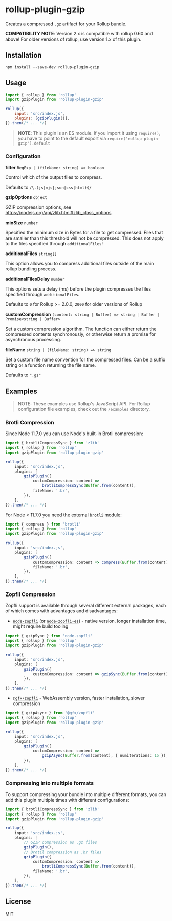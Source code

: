 # rollup-plugin-gzip

Creates a compressed `.gz` artifact for your Rollup bundle.

**COMPATIBILITY NOTE**: Version 2.x is compatible with rollup 0.60 and above! For older versions of rollup, use version 1.x of this plugin.

## Installation

```
npm install --save-dev rollup-plugin-gzip
```

## Usage

```js
import { rollup } from 'rollup'
import gzipPlugin from 'rollup-plugin-gzip'

rollup({
    input: 'src/index.js',
    plugins: [gzipPlugin()],
}).then(/* ... */)
```

> **NOTE**: This plugin is an ES module. If you import it using `require()`, you have to point to the default export via `require('rollup-plugin-gzip').default`

### Configuration

**filter** `RegExp | (fileName: string) => boolean`

Control which of the output files to compress.

Defaults to `/\.(js|mjs|json|css|html)$/`

**gzipOptions** `object`

GZIP compression options, see https://nodejs.org/api/zlib.html#zlib_class_options

**minSize** `number`

Specified the minimum size in Bytes for a file to get compressed. Files that are smaller than this threshold will not be compressed. This does not apply to the files specified through `additionalFiles`!

**additionalFiles** `string[]`

This option allows you to compress additional files outside of the main rollup bundling process.

**additionalFilesDelay** `number`

This options sets a delay (ms) before the plugin compresses the files specified through `additionalFiles`.

Defaults to `0` for Rollup >= 2.0.0, `2000` for older versions of Rollup

**customCompression** `(content: string | Buffer) => string | Buffer | Promise<string | Buffer>`

Set a custom compression algorithm. The function can either return the compressed contents synchronously, or otherwise return a promise for asynchronous processing.

**fileName** `string | (fileName: string) => string`

Set a custom file name convention for the compressed files. Can be a suffix string or a function returning the file name.

Defaults to `".gz"`

## Examples

> NOTE: These examples use Rollup's JavaScript API. For Rollup configuration file examples, check out the `/examples` directory.

### Brotli Compression

Since Node 11.7.0 you can use Node's built-in Brotli compression:

```ts
import { brotliCompressSync } from 'zlib'
import { rollup } from 'rollup'
import gzipPlugin from 'rollup-plugin-gzip'

rollup({
    input: 'src/index.js',
    plugins: [
        gzipPlugin({
            customCompression: content =>
                brotliCompressSync(Buffer.from(content)),
            fileName: '.br',
        }),
    ],
}).then(/* ... */)
```

For Node < 11.7.0 you need the external [`brotli`](https://www.npmjs.com/package/brotli) module:

```ts
import { compress } from 'brotli'
import { rollup } from 'rollup'
import gzipPlugin from 'rollup-plugin-gzip'

rollup({
    input: 'src/index.js',
    plugins: [
        gzipPlugin({
            customCompression: content => compress(Buffer.from(content)),
            fileName: '.br',
        }),
    ],
}).then(/* ... */)
```

### Zopfli Compression

Zopfli support is available through several different external packages, each of which comes with advantages and disadvantages:

-   [`node-zopfli`](https://www.npmjs.com/package/node-zopfli) (or [`node-zopfli-es`](https://www.npmjs.com/package/node-zopfli-es)) - native version, longer installation time, might require build tooling

```ts
import { gzipSync } from 'node-zopfli'
import { rollup } from 'rollup'
import gzipPlugin from 'rollup-plugin-gzip'

rollup({
    input: 'src/index.js',
    plugins: [
        gzipPlugin({
            customCompression: content => gzipSync(Buffer.from(content)),
        }),
    ],
}).then(/* ... */)
```

-   [`@gfx/zopfli`](https://www.npmjs.com/package/@gfx/zopfli) - WebAssembly version, faster installation, slower compression

```ts
import { gzipAsync } from '@gfx/zopfli'
import { rollup } from 'rollup'
import gzipPlugin from 'rollup-plugin-gzip'

rollup({
    input: 'src/index.js',
    plugins: [
        gzipPlugin({
            customCompression: content =>
                gzipAsync(Buffer.from(content), { numiterations: 15 }),
        }),
    ],
}).then(/* ... */)
```

### Compressing into multiple formats

To support compressing your bundle into multiple different formats, you can add this plugin multiple times with different configurations:

```ts
import { brotliCompressSync } from 'zlib'
import { rollup } from 'rollup'
import gzipPlugin from 'rollup-plugin-gzip'

rollup({
    input: 'src/index.js',
    plugins: [
        // GZIP compression as .gz files
        gzipPlugin(),
        // Brotil compression as .br files
        gzipPlugin({
            customCompression: content =>
                brotliCompressSync(Buffer.from(content)),
            fileName: '.br',
        }),
    ],
}).then(/* ... */)
```

## License

MIT
